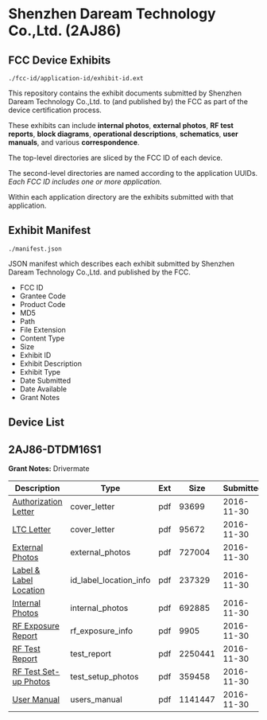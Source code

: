 # Shenzhen Daream Technology Co.,Ltd. (2AJ86)
## FCC Device Exhibits

```
./fcc-id/application-id/exhibit-id.ext
```

This repository contains the exhibit documents submitted by Shenzhen Daream Technology Co.,Ltd. to (and published by) the FCC as part of the device certification process.

These exhibits can include **internal photos**, **external photos**, **RF test reports**, **block diagrams**, **operational descriptions**, **schematics**, **user manuals**, and various **correspondence**.

The top-level directories are sliced by the FCC ID of each device.

The second-level directories are named according to the application UUIDs. *Each FCC ID includes one or more application.*

Within each application directory are the exhibits submitted with that application. 

## Exhibit Manifest

```
./manifest.json
```

JSON manifest which describes each exhibit submitted by Shenzhen Daream Technology Co.,Ltd. and published by the FCC.

- FCC ID
- Grantee Code
- Product Code
- MD5
- Path
- File Extension
- Content Type
- Size
- Exhibit ID
- Exhibit Description
- Exhibit Type
- Date Submitted
- Date Available
- Grant Notes

## Device List
## 2AJ86-DTDM16S1
**Grant Notes:** Drivermate

| Description | Type | Ext | Size | Submitted | Available |
| ----------- | ---- | --- | ---- | --------- | --------- |
| [Authorization Letter](2AJ86-DTDM16S1/34a2abddc4a73e5611deb9bb187c2d75/3212249.pdf) | cover_letter | pdf | 93699 | 2016-11-30 | 2016-11-30 |
| [LTC Letter](2AJ86-DTDM16S1/34a2abddc4a73e5611deb9bb187c2d75/3212250.pdf) | cover_letter | pdf | 95672 | 2016-11-30 | 2016-11-30 |
| [External Photos](2AJ86-DTDM16S1/34a2abddc4a73e5611deb9bb187c2d75/3212251.pdf) | external_photos | pdf | 727004 | 2016-11-30 | 2016-11-30 |
| [Label & Label Location](2AJ86-DTDM16S1/34a2abddc4a73e5611deb9bb187c2d75/3212252.pdf) | id_label_location_info | pdf | 237329 | 2016-11-30 | 2016-11-30 |
| [Internal Photos](2AJ86-DTDM16S1/34a2abddc4a73e5611deb9bb187c2d75/3212253.pdf) | internal_photos | pdf | 692885 | 2016-11-30 | 2016-11-30 |
| [RF Exposure Report](2AJ86-DTDM16S1/34a2abddc4a73e5611deb9bb187c2d75/3212255.pdf) | rf_exposure_info | pdf | 9905 | 2016-11-30 | 2016-11-30 |
| [RF Test Report](2AJ86-DTDM16S1/34a2abddc4a73e5611deb9bb187c2d75/3212257.pdf) | test_report | pdf | 2250441 | 2016-11-30 | 2016-11-30 |
| [RF Test Set-up Photos](2AJ86-DTDM16S1/34a2abddc4a73e5611deb9bb187c2d75/3212258.pdf) | test_setup_photos | pdf | 359458 | 2016-11-30 | 2016-11-30 |
| [User Manual](2AJ86-DTDM16S1/34a2abddc4a73e5611deb9bb187c2d75/3212259.pdf) | users_manual | pdf | 1141447 | 2016-11-30 | 2016-11-30 |
